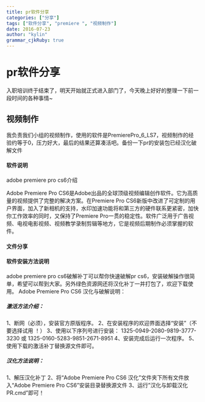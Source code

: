 ```yaml
---
title: pr软件分享
categories: ["分享"]
tags: ["软件分享", "premiere ", "视频制作"]
date: 2016-07-23
author: "kylin"
grammar_cjkRuby: true
---
```


# pr软件分享

入职培训终于结束了，明天开始就正式进入部门了，今天晚上好好的整理一下前一段时间的各种事情~

<!--more-->

## 视频制作

我负责我们小组的视频制作，使用的软件是PremierePro_6_LS7，视频制作的经验约等于0，压力好大，最后的结果还算凑活吧。备份一下pr的安装包已经汉化破解文件  

#### 软件说明

adobe premiere pro cs6介绍

Adobe Premiere Pro CS6是Adobe出品的全球顶级视频编辑创作软件。它为高质量的视频提供了完整的解决方案。在Premiere Pro CS6新版中改进了可定制的用户界面，加入了新相机的支持，水印加速功能将和第三方的硬件联系更紧密，加快你工作效率的同时，又保持了Premiere Pro一贯的稳定性。软件广泛用于广告视频、电视电影视频、视频教学录制剪辑等地方，它是视频后期制作必须掌握的软件。

#### 文件分享

[安装包下载]: http://pan.baidu.com/s/1nuEEmtr
[破解汉化文件]: http://pan.baidu.com/s/1eSPsdCu	"    "

  #### 软件安装方法说明

adobe premiere pro cs6破解补丁可以帮你快速破解pr cs6，安装破解操作很简单，希望可以帮到大家。另外绿色资源网还将汉化补丁一并打包了，欢迎下载使用。
Adobe Premiere Pro CS6 汉化与破解说明：

##### 激活方法介绍：

1、断网（必须），安装官方原版程序。
2、在安装程序的欢迎界面选择“安装”（不要选择试用 ！）
3、使用以下序列号进行安装：
1325-0949-2080-9819-3777-3230 或 1325-0160-5283-9851-2671-8951
4、安装完成后运行一次程序。
5、使用下载的激活补丁替换源文件即可。

##### 汉化方法说明：

1、解压汉化补丁
2、将“Adobe Premiere Pro CS6 汉化”文件夹下所有文件放入“Adobe Premiere Pro CS6”安装目录替换源文件
3、运行”汉化与卸载汉化PR.cmd”即可！
